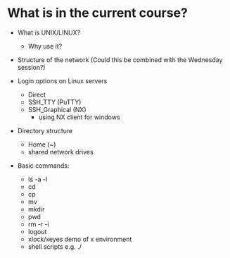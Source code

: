# What is in the current course?

* What is UNIX/LINUX?
	* Why use it?
* Structure of the network (Could this be combined with the Wednesday session?)
* Login options on Linux servers
	* Direct
	* SSH_TTY (PuTTY)
	* SSH_Graphical (NX)
		* using NX client for windows 
* Directory structure
	* Home (~)
	* shared network drives
* Basic commands:
	* ls -a -l
	* cd
	* cp
	* mv
	* mkdir
	* pwd
	* rm -r -i
	* logout
	* xlock/xeyes demo of x environment
	* shell scripts e.g. ./<SCRIPT>
	* man <COMMAND> -k 
	* ftp
		* open
		* type binary
		* get
		* bye
	* gzip -d
	* tar -x -v -f
	* curl
	* wget
	* pdfunite
	* pdfseparate
	* qpdf
	* quota -s 
	* du -s -k -h --si
	* finger
	* whomai
	* find
	* alpine
	* gui / gtk apps
		* e.g. acroread, firefox,  
	* `&` for background processes
		* bg
		* fg
	* ps -a -f -e
	* kill -9 <PRO_ID>
	* at / crontab
		* atq
		* atrm
	* `|` - pipes
	* grep
		* a small amoutn of regex
	* `>` - redirects
	* more
	* less
	* head
	* tail
	* exit
	* `;` for concatenating lines of commands
	* `\ ` for splitting lines of commands
	* lp
		* lpq -P
		* lprm
		* lpr
	* a2ps 
	*
* The bash shell prompt
* Shell scripting
	* `!#/bin/bash` 
* Alternative uses
	* File storage
		+ databases 
	* Web server
	* Email server
* Scratch space
* programming languages
	* Python, MATLAB, IDL, Java, R, 
* Text editors - maybe present as a table with features
	* PSPad
		* Macros
	* TextPad
	* Notepad
	* pico/nano
	* emacs
* ASCII vs binary
* (n)curses applications
* Mapping the M: drive
	* Mac
	* Windows
	* Linux

* Make sure to make a big deal about how the various functions, programs are used
 

* Try to make it into a tutorial, with a clear goal, laid out at the start of the workshop 

* GeoSciences Network Structure should be done using a diagram


* Home folder - "if you have a mac this will be familiar to you"

* Using `*`

* For PhD students, the difference between using your office computer and a normal GeoSciences workstation - installing programs
